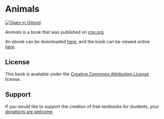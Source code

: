 # Animals

[![Open in Gitpod](https://gitpod.io/button/open-in-gitpod.svg)](https://gitpod.io/from-referrer/)

_Animals_ is a book that was published on [cnx.org](https://cnx.org/).

An ebook can be downloaded [here](https://github.com/cnx-user-books/cnxbook-animals/releases/latest), and the book can be viewed online [here](https://github.com/cnx-user-books/cnxbook-animals/releases/latest).

## License
This book is available under the [Creative Commons Attribution License](./LICENSE) license.

## Support
If you would like to support the creation of free textbooks for students, your [donations are welcome](https://riceconnect.rice.edu/donation/support-openstax-banner).
